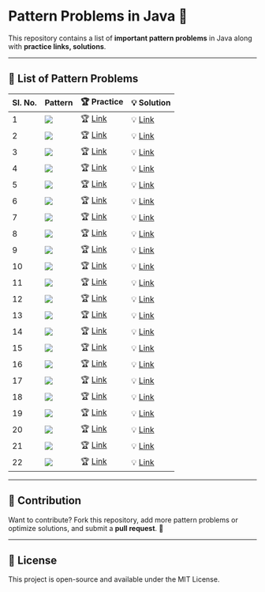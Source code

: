 # Pattern Problems in Java 🎨

This repository contains a list of **important pattern problems** in Java along with **practice links, solutions**.

---

## 📖 List of Pattern Problems

| SI. No. | Pattern | 🏆 Practice | 💡 Solution |
|---------|---------|------------|------------|
| 1 | <img src="https://static.takeuforward.org/wp/uploads/2022/08/P1.png"> | 🏆 [Link](https://www.naukri.com/code360/problems/n-forest_6570177?utm_source=youtube&utm_medium=affiliate&utm_campaign=striver_patternproblems) | 💡 [Link](https://github.com/safwannasir49/DSA-Fundamentals-Patterns/blob/main/Pattern%201/Pattern1.java) |
| 2 | <img src="https://static.takeuforward.org/wp/uploads/2022/08/P2.png"> | 🏆 [Link](https://www.naukri.com/code360/problems/n-2-forest_6570178?utm_source=youtube&utm_medium=affiliate&utm_campaign=striver_patternproblems&leftPanelTabValue=SUBMISSION) | 💡 [Link](https://github.com/safwannasir49/DSA-Fundamentals-Patterns/blob/main/Pattern%202/Pattern2.java) |
| 3 | <img src="https://static.takeuforward.org/wp/uploads/2022/08/P3.png"> | 🏆 [Link](https://www.naukri.com/code360/problems/n-triangles_6573689?utm_source=youtube&utm_medium=affiliate&utm_campaign=striver_patternproblems) | 💡 [Link](https://github.com/safwannasir49/DSA-Fundamentals-Patterns/blob/main/Pattern%203/pattern3.java) |
| 4 | <img src="https://static.takeuforward.org/wp/uploads/2022/08/P4.png"> | 🏆 [Link](https://www.naukri.com/code360/problems/triangle_6573690?utm_source=youtube&utm_medium=affiliate&utm_campaign=striver_patternproblems) | 💡 [Link](https://github.com/safwannasir49/DSA-Fundamentals-Patterns/blob/main/Pattern%204/Paterrn4.java) |
| 5 | <img src="https://static.takeuforward.org/wp/uploads/2022/08/P5.png"> | 🏆 [Link](https://www.naukri.com/code360/problems/seeding_6581892?utm_source=youtube&utm_medium=affiliate&utm_campaign=striver_patternproblems&leftPanelTabValue=SUBMISSION) | 💡 [Link](https://github.com/safwannasir49/DSA-Fundamentals-Patterns/blob/main/Pattern%205/Pattern5.java) |
| 6 | <img src="https://static.takeuforward.org/wp/uploads/2022/08/P6.png"> | 🏆 [Link](https://www.naukri.com/code360/problems/reverse-number-triangle_6581889?utm_source=youtube&utm_medium=affiliate&utm_campaign=striver_patternproblems&leftPanelTabValue=SUBMISSION) | 💡 [Link](https://github.com/safwannasir49/DSA-Fundamentals-Patterns/tree/main/Pattern%206) |
| 7 | <img src="https://static.takeuforward.org/wp/uploads/2022/08/P7.png"> | 🏆 [Link](#) | 💡 [Link](#) |
| 8 | <img src="https://static.takeuforward.org/wp/uploads/2022/08/P8.png"> | 🏆 [Link](#) | 💡 [Link](#) |
| 9 | <img src="https://static.takeuforward.org/wp/uploads/2022/08/P9.png"> | 🏆 [Link](#) | 💡 [Link](#) |
| 10 | <img src="https://static.takeuforward.org/wp/uploads/2022/08/P10.png"> | 🏆 [Link](#) | 💡 [Link](#) |
| 11 | <img src="https://static.takeuforward.org/wp/uploads/2022/08/P11.png"> | 🏆 [Link](#) | 💡 [Link](#) |
| 12 | <img src="https://static.takeuforward.org/wp/uploads/2022/08/P12.png"> | 🏆 [Link](#) | 💡 [Link](#) |
| 13 | <img src="https://static.takeuforward.org/wp/uploads/2022/08/P13.png"> | 🏆 [Link](#) | 💡 [Link](#) |
| 14 | <img src="https://static.takeuforward.org/wp/uploads/2022/08/P14.png"> | 🏆 [Link](#) | 💡 [Link](#) |
| 15 | <img src="https://static.takeuforward.org/wp/uploads/2022/08/P15.png"> | 🏆 [Link](#) | 💡 [Link](#) |
| 16 | <img src="https://static.takeuforward.org/wp/uploads/2022/08/P16.png"> | 🏆 [Link](#) | 💡 [Link](#) |
| 17 | <img src="https://static.takeuforward.org/wp/uploads/2022/08/P17.png"> | 🏆 [Link](#) | 💡 [Link](#) |
| 18 | <img src="https://static.takeuforward.org/wp/uploads/2022/08/P18.png"> | 🏆 [Link](#) | 💡 [Link](#) |
| 19 | <img src="https://static.takeuforward.org/wp/uploads/2022/08/P19.png"> | 🏆 [Link](#) | 💡 [Link](#) |
| 20 | <img src="https://static.takeuforward.org/wp/uploads/2022/08/P20.png"> | 🏆 [Link](#) | 💡 [Link](#) |
| 21 | <img src="https://static.takeuforward.org/wp/uploads/2022/08/P21.png"> | 🏆 [Link](#) | 💡 [Link](#) |
| 22 | <img src="https://static.takeuforward.org/wp/uploads/2022/08/P22.png"> | 🏆 [Link](#) | 💡 [Link](#) |

---

## 📌 Contribution
Want to contribute? Fork this repository, add more pattern problems or optimize solutions, and submit a **pull request**. 🚀

---

## 📜 License
This project is open-source and available under the MIT License.
